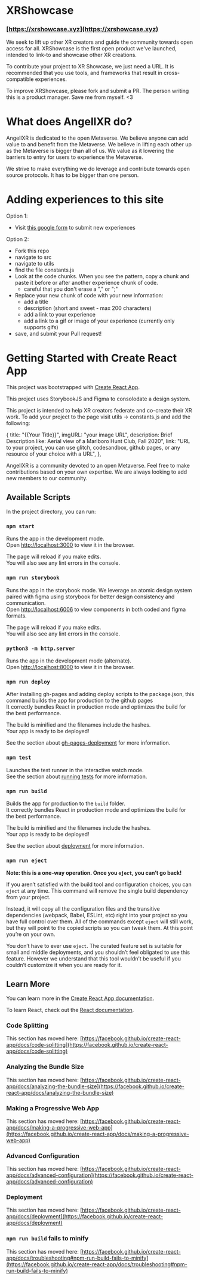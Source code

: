 # XRShowcase
### [https://xrshowcase.xyz](https://xrshowcase.xyz)
We seek to lift up other XR creators and guide the community towards open access for all. XRShowcase is the first open product we've launched, intended to link-to and showcase other XR creations.

To contribute your project to XR Showcase, we just need a URL. It is recommended that you use tools, and frameworks that result in cross-compatible experiences.

To improve XRShowcase, please fork and submit a PR. The person writing this is a product manager. Save me from myself. <3

# What does AngellXR do?

AngellXR is dedicated to the open Metaverse. We believe anyone can add value to and benefit from the Metaverse. We believe in lifting each other up as the Metaverse is bigger than all of us. We value as it lowering the barriers to entry for users to experience the Metaverse.

We strive to make everything we do leverage and contribute towards open source protocols. It has to be bigger than one person.

# Adding experiences to this site 
Option 1: 
- Visit [this google form](https://forms.gle/UfpUuKmvXQGjuX737) to submit new experiences  

Option 2: 
- Fork this repo 
- navigate to src
- navigate to utils 
- find the file constants.js 
- Look at the code chunks. When you see the pattern, copy a chunk and paste it before or after another experience chunk of code. 
    - careful that you don't erase a "," or ";" 
- Replace your new chunk of code with your new information: 
    - add a title
    - description (short and sweet - max 200 characters)
    - add a link to your experience 
    - add a link to a gif or image of your experience (currently only supports gifs) 
- save, and submit your Pull request! 

# Getting Started with Create React App

This project was bootstrapped with [Create React App](https://github.com/facebook/create-react-app).

This project uses StorybookJS and Figma to consolodate a design system.

This project is intended to help XR creators federate and co-create their XR work. To add your project to the page visit utils -> constants.js and add the following:

{
title: "{{Your Title}}",
imgURL: "your image URL",
description: Brief Description like: Aerial view of a Marlboro Hunt Club, Fall 2020",
link: "URL to your project, you can use glitch, codesandbox, github pages, or any resource of your choice with a URL",
},

AngellXR is a community devoted to an open Metaverse. Feel free to make contributions based on your own expertise. We are always looking to add new members to our community.

## Available Scripts

In the project directory, you can run:

### `npm start`

Runs the app in the development mode.\
Open [http://localhost:3000](http://localhost:3000) to view it in the browser.

The page will reload if you make edits.\
You will also see any lint errors in the console.

### `npm run storybook`

Runs the app in the storybook mode. We leverage an atomic design system paired with figma using storybook for better design consistency and communication.\
Open [http://localhost:6006](http://localhost:6006) to view components in both coded and figma formats.

The page will reload if you make edits.\
You will also see any lint errors in the console.

### `python3 -m http.server`

Runs the app in the development mode (alternate).\
Open [http://localhost:8000](http://localhost:8000) to view it in the browser.

### `npm run deploy`

After installing gh-pages and adding deploy scripts to the package.json, this command builds the app for production to the github pages\
It correctly bundles React in production mode and optimizes the build for the best performance.

The build is minified and the filenames include the hashes.\
Your app is ready to be deployed!

See the section about [gh-pages-deployment](https://create-react-app.dev/docs/deployment/#github-pages) for more information.

### `npm test`

Launches the test runner in the interactive watch mode.\
See the section about [running tests](https://facebook.github.io/create-react-app/docs/running-tests) for more information.

### `npm run build`

Builds the app for production to the `build` folder.\
It correctly bundles React in production mode and optimizes the build for the best performance.

The build is minified and the filenames include the hashes.\
Your app is ready to be deployed!

See the section about [deployment](https://facebook.github.io/create-react-app/docs/deployment) for more information.

### `npm run eject`

**Note: this is a one-way operation. Once you `eject`, you can’t go back!**

If you aren’t satisfied with the build tool and configuration choices, you can `eject` at any time. This command will remove the single build dependency from your project.

Instead, it will copy all the configuration files and the transitive dependencies (webpack, Babel, ESLint, etc) right into your project so you have full control over them. All of the commands except `eject` will still work, but they will point to the copied scripts so you can tweak them. At this point you’re on your own.

You don’t have to ever use `eject`. The curated feature set is suitable for small and middle deployments, and you shouldn’t feel obligated to use this feature. However we understand that this tool wouldn’t be useful if you couldn’t customize it when you are ready for it.

## Learn More

You can learn more in the [Create React App documentation](https://facebook.github.io/create-react-app/docs/getting-started).

To learn React, check out the [React documentation](https://reactjs.org/).

### Code Splitting

This section has moved here: [https://facebook.github.io/create-react-app/docs/code-splitting](https://facebook.github.io/create-react-app/docs/code-splitting)

### Analyzing the Bundle Size

This section has moved here: [https://facebook.github.io/create-react-app/docs/analyzing-the-bundle-size](https://facebook.github.io/create-react-app/docs/analyzing-the-bundle-size)

### Making a Progressive Web App

This section has moved here: [https://facebook.github.io/create-react-app/docs/making-a-progressive-web-app](https://facebook.github.io/create-react-app/docs/making-a-progressive-web-app)

### Advanced Configuration

This section has moved here: [https://facebook.github.io/create-react-app/docs/advanced-configuration](https://facebook.github.io/create-react-app/docs/advanced-configuration)

### Deployment

This section has moved here: [https://facebook.github.io/create-react-app/docs/deployment](https://facebook.github.io/create-react-app/docs/deployment)

### `npm run build` fails to minify

This section has moved here: [https://facebook.github.io/create-react-app/docs/troubleshooting#npm-run-build-fails-to-minify](https://facebook.github.io/create-react-app/docs/troubleshooting#npm-run-build-fails-to-minify)
